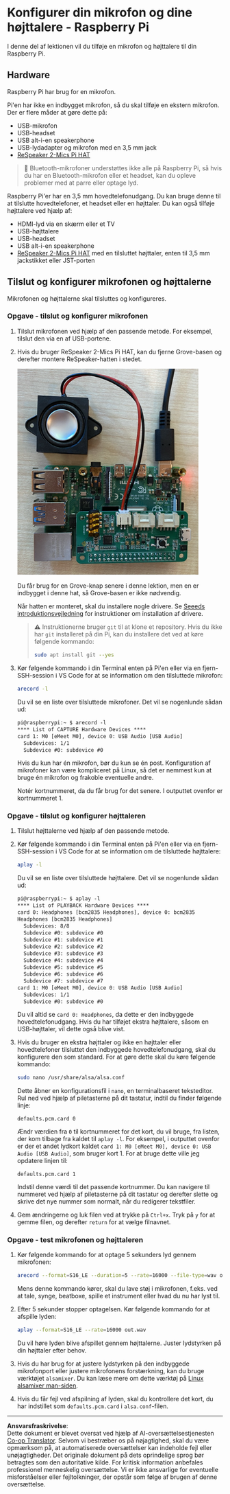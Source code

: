 <!--
CO_OP_TRANSLATOR_METADATA:
{
  "original_hash": "7e45d884493c5222348b43fbc4481b6a",
  "translation_date": "2025-08-27T21:07:02+00:00",
  "source_file": "6-consumer/lessons/1-speech-recognition/pi-microphone.md",
  "language_code": "da"
}
-->
# Konfigurer din mikrofon og dine højttalere - Raspberry Pi

I denne del af lektionen vil du tilføje en mikrofon og højttalere til din Raspberry Pi.

## Hardware

Raspberry Pi har brug for en mikrofon.

Pi'en har ikke en indbygget mikrofon, så du skal tilføje en ekstern mikrofon. Der er flere måder at gøre dette på:

* USB-mikrofon
* USB-headset
* USB alt-i-en speakerphone
* USB-lydadapter og mikrofon med en 3,5 mm jack
* [ReSpeaker 2-Mics Pi HAT](https://www.seeedstudio.com/ReSpeaker-2-Mics-Pi-HAT.html)

> 💁 Bluetooth-mikrofoner understøttes ikke alle på Raspberry Pi, så hvis du har en Bluetooth-mikrofon eller et headset, kan du opleve problemer med at parre eller optage lyd.

Raspberry Pi'er har en 3,5 mm hovedtelefonudgang. Du kan bruge denne til at tilslutte hovedtelefoner, et headset eller en højttaler. Du kan også tilføje højttalere ved hjælp af:

* HDMI-lyd via en skærm eller et TV
* USB-højttalere
* USB-headset
* USB alt-i-en speakerphone
* [ReSpeaker 2-Mics Pi HAT](https://www.seeedstudio.com/ReSpeaker-2-Mics-Pi-HAT.html) med en tilsluttet højttaler, enten til 3,5 mm jackstikket eller JST-porten

## Tilslut og konfigurer mikrofonen og højttalerne

Mikrofonen og højttalerne skal tilsluttes og konfigureres.

### Opgave - tilslut og konfigurer mikrofonen

1. Tilslut mikrofonen ved hjælp af den passende metode. For eksempel, tilslut den via en af USB-portene.

1. Hvis du bruger ReSpeaker 2-Mics Pi HAT, kan du fjerne Grove-basen og derefter montere ReSpeaker-hatten i stedet.

    ![En Raspberry Pi med en ReSpeaker-hat](../../../../../translated_images/pi-respeaker-hat.f00fabe7dd039a93e2e0aa0fc946c9af0c6a9eb17c32fa1ca097fb4e384f69f0.da.png)

    Du får brug for en Grove-knap senere i denne lektion, men en er indbygget i denne hat, så Grove-basen er ikke nødvendig.

    Når hatten er monteret, skal du installere nogle drivere. Se [Seeeds introduktionsvejledning](https://wiki.seeedstudio.com/ReSpeaker_2_Mics_Pi_HAT_Raspberry/#getting-started) for instruktioner om installation af drivere.

    > ⚠️ Instruktionerne bruger `git` til at klone et repository. Hvis du ikke har `git` installeret på din Pi, kan du installere det ved at køre følgende kommando:
    >
    > ```sh
    > sudo apt install git --yes
    > ```

1. Kør følgende kommando i din Terminal enten på Pi'en eller via en fjern-SSH-session i VS Code for at se information om den tilsluttede mikrofon:

    ```sh
    arecord -l
    ```

    Du vil se en liste over tilsluttede mikrofoner. Det vil se nogenlunde sådan ud:

    ```output
    pi@raspberrypi:~ $ arecord -l
    **** List of CAPTURE Hardware Devices ****
    card 1: M0 [eMeet M0], device 0: USB Audio [USB Audio]
      Subdevices: 1/1
      Subdevice #0: subdevice #0
    ```

    Hvis du kun har én mikrofon, bør du kun se én post. Konfiguration af mikrofoner kan være kompliceret på Linux, så det er nemmest kun at bruge én mikrofon og frakoble eventuelle andre.

    Notér kortnummeret, da du får brug for det senere. I outputtet ovenfor er kortnummeret 1.

### Opgave - tilslut og konfigurer højttaleren

1. Tilslut højttalerne ved hjælp af den passende metode.

1. Kør følgende kommando i din Terminal enten på Pi'en eller via en fjern-SSH-session i VS Code for at se information om de tilsluttede højttalere:

    ```sh
    aplay -l
    ```

    Du vil se en liste over tilsluttede højttalere. Det vil se nogenlunde sådan ud:

    ```output
    pi@raspberrypi:~ $ aplay -l
    **** List of PLAYBACK Hardware Devices ****
    card 0: Headphones [bcm2835 Headphones], device 0: bcm2835 Headphones [bcm2835 Headphones]
      Subdevices: 8/8
      Subdevice #0: subdevice #0
      Subdevice #1: subdevice #1
      Subdevice #2: subdevice #2
      Subdevice #3: subdevice #3
      Subdevice #4: subdevice #4
      Subdevice #5: subdevice #5
      Subdevice #6: subdevice #6
      Subdevice #7: subdevice #7
    card 1: M0 [eMeet M0], device 0: USB Audio [USB Audio]
      Subdevices: 1/1
      Subdevice #0: subdevice #0
    ```

    Du vil altid se `card 0: Headphones`, da dette er den indbyggede hovedtelefonudgang. Hvis du har tilføjet ekstra højttalere, såsom en USB-højttaler, vil dette også blive vist.

1. Hvis du bruger en ekstra højttaler og ikke en højttaler eller hovedtelefoner tilsluttet den indbyggede hovedtelefonudgang, skal du konfigurere den som standard. For at gøre dette skal du køre følgende kommando:

    ```sh
    sudo nano /usr/share/alsa/alsa.conf
    ```

    Dette åbner en konfigurationsfil i `nano`, en terminalbaseret teksteditor. Rul ned ved hjælp af piletasterne på dit tastatur, indtil du finder følgende linje:

    ```output
    defaults.pcm.card 0
    ```

    Ændr værdien fra `0` til kortnummeret for det kort, du vil bruge, fra listen, der kom tilbage fra kaldet til `aplay -l`. For eksempel, i outputtet ovenfor er der et andet lydkort kaldet `card 1: M0 [eMeet M0], device 0: USB Audio [USB Audio]`, som bruger kort 1. For at bruge dette ville jeg opdatere linjen til:

    ```output
    defaults.pcm.card 1
    ```

    Indstil denne værdi til det passende kortnummer. Du kan navigere til nummeret ved hjælp af piletasterne på dit tastatur og derefter slette og skrive det nye nummer som normalt, når du redigerer tekstfiler.

1. Gem ændringerne og luk filen ved at trykke på `Ctrl+x`. Tryk på `y` for at gemme filen, og derefter `return` for at vælge filnavnet.

### Opgave - test mikrofonen og højttaleren

1. Kør følgende kommando for at optage 5 sekunders lyd gennem mikrofonen:

    ```sh
    arecord --format=S16_LE --duration=5 --rate=16000 --file-type=wav out.wav
    ```

    Mens denne kommando kører, skal du lave støj i mikrofonen, f.eks. ved at tale, synge, beatboxe, spille et instrument eller hvad du nu har lyst til.

1. Efter 5 sekunder stopper optagelsen. Kør følgende kommando for at afspille lyden:

    ```sh
    aplay --format=S16_LE --rate=16000 out.wav
    ```

    Du vil høre lyden blive afspillet gennem højttalerne. Juster lydstyrken på din højttaler efter behov.

1. Hvis du har brug for at justere lydstyrken på den indbyggede mikrofonport eller justere mikrofonens forstærkning, kan du bruge værktøjet `alsamixer`. Du kan læse mere om dette værktøj på [Linux alsamixer man-siden](https://linux.die.net/man/1/alsamixer).

1. Hvis du får fejl ved afspilning af lyden, skal du kontrollere det kort, du har indstillet som `defaults.pcm.card` i `alsa.conf`-filen.

---

**Ansvarsfraskrivelse**:  
Dette dokument er blevet oversat ved hjælp af AI-oversættelsestjenesten [Co-op Translator](https://github.com/Azure/co-op-translator). Selvom vi bestræber os på nøjagtighed, skal du være opmærksom på, at automatiserede oversættelser kan indeholde fejl eller unøjagtigheder. Det originale dokument på dets oprindelige sprog bør betragtes som den autoritative kilde. For kritisk information anbefales professionel menneskelig oversættelse. Vi er ikke ansvarlige for eventuelle misforståelser eller fejltolkninger, der opstår som følge af brugen af denne oversættelse.
